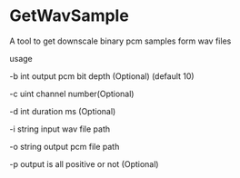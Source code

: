 # GetWavSample

A tool to get downscale binary pcm samples form wav files

usage

 -b int output pcm bit depth (Optional) (default 10)
 
 -c uint channel number(Optional)
 
 -d int duration ms (Optional)
 
 -i string input wav file path
 
 -o string output pcm file path

 -p output is all positive or not (Optional)
